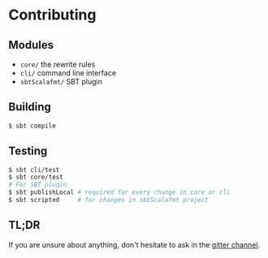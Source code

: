 Contributing
===========

## Modules

- `core/` the rewrite rules
- `cli/` command line interface
- `sbtScalafmt/` SBT plugin

## Building

~~~ sh
$ sbt compile
~~~

## Testing

~~~ sh
$ sbt cli/test
$ sbt core/test
# For SBT plugin
$ sbt publishLocal # required for every change in core or cli
$ sbt scripted     # for changes in sbtScalafmt project
~~~

## TL;DR

If you are unsure about anything, don't hesitate to ask in the [gitter channel](https://gitter.im/scalacenter/scalafix).
